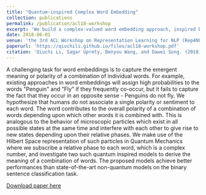```yaml
---
title: "Quantum-inspired Complex Word Embedding"
collection: publications
permalink: /publication/acl18-workshop
excerpt: 'We build a complex-valued word embedding approach, inspired by quantum theory and quantum probability.'
date: 2018-06-01
venue: 'the 3rd ACL Workshop on Representation Learning for NLP (Rep4NLP)'
paperurl: 'https://qiuchili.github.io/files/acl18-workshop.pdf'
citation: 'Qiuchi Li, Sagar Uprety, Benyou Wang, and Dawei Song. (2018). &quot;Quantum-inspired Complex Word Embedding.&quot; <i>the 3rd ACL Workshop on Representation Learning for NLP (RepL4NLP)</i>. '
---
```

A challenging task for word embeddings is to capture the emergent meaning or polarity of a combination of individual words. For example, existing approaches in word embeddings will assign high probabilities to the words "Penguin" and "Fly" if they frequently co-occur, but it fails to capture the fact that they occur in an opposite sense - Penguins do not fly. We hypothesize that humans do not associate a single polarity or sentiment to each word. The word contributes to the overall polarity of a combination of words depending upon which other words it is combined with. This is analogous to the behavior of microscopic particles which exist in all possible states at the same time and interfere with each other to give rise to new states depending upon their relative phases. We make use of the Hilbert Space representation of such particles in Quantum Mechanics where we subscribe a relative phase to each word, which is a complex number, and investigate two such quantum inspired models to derive the meaning of a combination of words. The proposed models achieve better performances than state-of-the-art non-quantum models on the binary sentence classification task.

[Download paper here](https://qiuchili.github.io/files/acl18-workshop.pdf)
